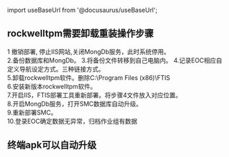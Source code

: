 
import useBaseUrl from '@docusaurus/useBaseUrl';

## rockwelltpm需要卸载重装操作步骤

1 撤销部署, 停止IIS网站,关闭MongDb服务，此时系统停用。  
2.备份数据库和MongDb。
3.将备份文件转移到自己电脑内。
4.记录EOC相应自定义导航设定方式。三种链接方式。  
5.卸载rockwelltpm软件。删除C:\Program Files (x86)\FTIS  
6.安装新版本rockwelltpm软件。  
7.开启IIS，FTIS部署工具重新部署。将步骤4文件放入对应位置。  
8.开启MongDb服务，打开SMC数据库自动升级。  
9.重新部署SMC。  
10.登录EOC确定数据无异常，归档作业组有数据

## 终端apk可以自动升级
